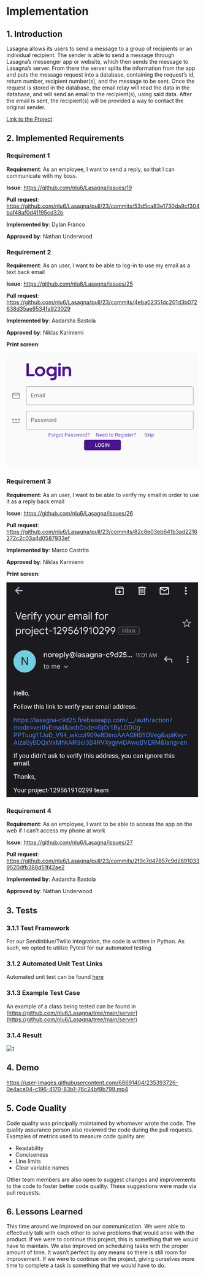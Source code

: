 # Implementation 

## 1. Introduction

Lasagna allows its users to send a message to a group of recipients or an individual recipient. The sender is able to send a message through Lasagna’s messenger app or website, which then sends the message to Lasagna’s server. From there the server splits the information from the app and puts the message request into a database, containing the request’s id, return number, recipient number(s), and the message to be sent. Once the request is stored in the database, the email relay will read the data in the database, and will send an email to the recipient(s), using said data. After the email is sent, the recipient(s) will be provided a way to contact the original sender.

[Link to the Project](https://github.com/nlu6/Lasagna)


## 2. Implemented Requirements

### Requirement 1

**Requirement**: As an employee, I want to send a reply, so that I can communicate with my boss.

**Issue**: https://github.com/nlu6/Lasagna/issues/19

**Pull request**: https://github.com/nlu6/Lasagna/pull/23/commits/53d5ca83e1730da9cf304baf48af0d41195cd32b

**Implemented by**: Dylan Franco

**Approved by**: Nathan Underwood


### Requirement 2

**Requirement**: As an user, I want to be able to log-in to use my email as a text back email

**Issue**: https://github.com/nlu6/Lasagna/issues/25

**Pull request**: https://github.com/nlu6/Lasagna/pull/23/commits/4eba02351dc201d3b072638d35ae9534fa923029

**Implemented by**: Aadarsha Bastola

**Approved by**: Niklas Kariniemi

**Print screen**: 

<img src="d6Image1.png" width=500/>

### Requirement 3
**Requirement**: As an user, I want to be able to verify my email in order to use it as a reply back email

**Issue**: https://github.com/nlu6/Lasagna/issues/26

**Pull request**: https://github.com/nlu6/Lasagna/pull/23/commits/82c8e03eb641b3ad2216272c2c03a4d0587933ef

**Implemented by**: Marco Castrita

**Approved by**: Niklas Kariniemi

**Print screen**:

<img src="d6Image2.png"  width=500/>

### Requirement 4

**Requirement**: As an employee, I want to be able to access the app on the web if I can’t access my phone at work

**Issue**: https://github.com/nlu6/Lasagna/issues/27

**Pull request**: https://github.com/nlu6/Lasagna/pull/23/commits/2f9c7d47857c9d28910339520dfb388d51f42ae2

**Implemented by**: Aadarsha Bastola

**Approved by**: Nathan Underwood

## 3. Tests

### 3.1.1 Test Framework

For our Sendinblue/Twilio integration, the code is written in Python. As such, we opted to utilize Pytest for our automated testing.

### 3.1.2 Automated Unit Test Links

Automated unit test can be found [here](https://github.com/nlu6/Lasagna/tree/main/server) 

### 3.1.3 Example Test Case

An example of a class being tested can be found in [https://github.com/nlu6/Lasagna/tree/main/server](https://github.com/nlu6/Lasagna/tree/main/server)

### 3.1.4 Result

![t](https://user-images.githubusercontent.com/32278209/227860222-908d0005-136b-4278-8377-fc5ada6bf054.jpg)


## 4. Demo

https://user-images.githubusercontent.com/68691404/235393726-0e4ace04-c196-4170-83b1-76c24bf8b799.mp4



## 5. Code Quality

Code quality was principally maintained by whomever wrote the code. The quality assurance person also reviewed the code during the pull requests. Examples of metrics used to measure code quality are:

- Readability
- Conciseness
- Line limits
- Clear variable names
  
Other team members are also open to suggest changes and improvements to the code to foster better code quality. These suggestions were made via pull requests.


## 6. Lessons Learned

This time around we improved on our communication. We were able to effectively talk with each other to solve problems that would arise with the product. If we were to continue this project, this is something that we would have to maintain. We also improved on scheduling tasks with the proper amount of time. It wasn’t perfect by any means so there is still room for improvement. If we were to continue on the project, giving ourselves more time to complete a task is something that we would have to do.